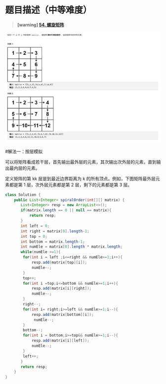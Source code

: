 #  **题目描述（中等难度）**

> **[warning] [54. 螺旋矩阵](https://leetcode-cn.com/problems/spiral-matrix/)**

![](../image/54.png)

#解法一：按层模拟

可以将矩阵看成若干层，首先输出最外层的元素，其次输出次外层的元素，直到输出最内层的元素。

定义矩阵的第 kk 层是到最近边界距离为 k 的所有顶点。例如，下图矩阵最外层元素都是第 1 层，次外层元素都是第 2 层，剩下的元素都是第 3 层。

```java
class Solution {
    public List<Integer> spiralOrder(int[][] matrix) {
       List<Integer> resp = new ArrayList<>();
       if(matrix.length == 0 || null == matrix){
           return resp;
       }
       int left = 0;
       int right = matrix[0].length-1;
       int top = 0;
       int bottom = matrix.length-1;
       int numEle = matrix[0].length * matrix.length;
       while(numEle >=1){
        for(int i = left ;i<=right && numEle>=1;i++){
            resp.add(matrix[top][i]);
            numEle--;
        }
        top++;
        for(int i =top;i<=bottom && numEle>=1;i++){
            resp.add(matrix[i][right]);
            numEle--;
        }
        right--;
        for(int i= right;i>=left && numEle>=1;i--){
            resp.add(matrix[bottom][i]);
             numEle--;
        }
        bottom--;
        for(int i = bottom;i>=top&& numEle>=1;i--){
            resp.add(matrix[i][left]);
            numEle--;
        }
        left++;
       }
       return resp;
    }
}
```



